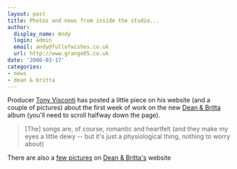 ```yaml
---
layout: post
title: Photos and news from inside the studio...
author:
  display_name: Andy
  login: admin
  email: andy@fullofwishes.co.uk
  url: http://www.grange85.co.uk
date: '2006-03-17'
categories:
- news
- dean & britta
---
```

Producer [Tony Visconti](https://web.archive.org/web/20060317+/http://www.tonyvisconti.com) has posted a little
piece on his website (and a couple of pictures) about the first week of work
on the new [Dean & Britta](https://web.archive.org/web/20060317+/http://www.deanandbritta.com) album (you'll need to
scroll halfway down the page).

> [The] songs are, of course, romantic and heartfelt (and they make my eyes a
little dewy -- but it's just a physiological thing, nothing to worry about)

There are also a [few pictures](https://web.archive.org/web/20060317+/http://www.deanandbritta.com/photos.php) on
[Dean & Britta's](https://web.archive.org/web/20060317+/http://www.deanandbritta.com) website  


